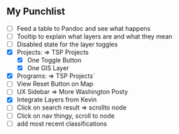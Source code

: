 ## My Punchlist

- [ ] Feed a table to Pandoc and see what happens
- [ ] Tooltip to explain what layers are and what they mean
- [ ] Disabled state for the layer toggles
- [x] Projects: => TSP Projects
  - [x] One Toggle Button
  - [x] One GIS Layer
- [x] Programs: => TSP Projects`
- [ ] View Reset Button on Map
- [ ] UX Sidebar => More Washington Posty
- [x] Integrate Layers from Kevin
- [ ] Click on search result => scrollto node
- [ ] Click on nav thingy, scroll to node
- [ ] add most recent classifications